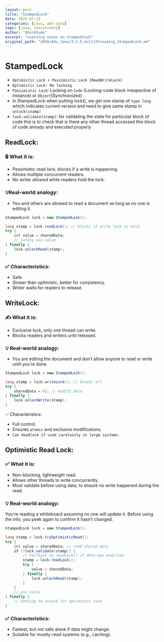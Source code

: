 ```yaml
---
layout: post
title: "StampedLock"
date: 2025-07-21
categories: [java, adv-java]
tags: [java, concurrency]
author: "GGurkhude"
excerpt: "Learning notes on stampedlock"
original_path: "JAVA/Adv_Java/3.2.5_multithreading_StampedLock.md"
---
```


# StampedLock
- `Optimistic Lock + Passimistic Lock [ReadWriteLock]`
- `Optimistic Lock: No locking` 
- `Passimistic Lock`: Locking on `Code` (Locking-code block irrespective of instance) or `Object`(Synchronized)
- In StampedLock when putting lock(), we get one stamp of `type long` which indicates current version and need to give same stamp in `unlock(stamp)`
- `lock.validate(stamp)`: for validating the state for particular block of code this is to check that is there any other thread accessed this block of code already and executed properly
## ReadLock:
### 🔒 What it is:
- Pessimistic read lock, blocks if a write is happening.
- Allows multiple concurrent readers.
- No writer allowed while readers hold the lock.
### 💡Real-world analogy:
- You and others are allowed to read a document as long as no one is editing it.
```java
StampedLock lock = new StampedLock();

long stamp = lock.readLock(); // blocks if write lock is held
try {
    int value = sharedData;
    // safely use value
} finally {
    lock.unlockRead(stamp);
}
```

### ✅ Characteristics:
- Safe.
- Slower than optimistic, better for consistency.
- Writer waits for readers to release.


## WriteLock:
### ✍️ What it is:
- Exclusive lock, only one thread can write.
- Blocks readers and writers until released.
### 💡 Real-world analogy:
- You are editing the document and don’t allow anyone to read or write until you’re done.


```java
StampedLock lock = new StampedLock();

long stamp = lock.writeLock(); // blocks all
try {
    sharedData = 42; // modify data
} finally {
    lock.unlockWrite(stamp);
}
```
✅ Characteristics:
- Full control.
- Ensures `atomic` and exclusive modifications.
- `Can deadlock if used carelessly in large systems.`

## Optimistic Read Lock:
### ✅ What it is:
   - Non-blocking, lightweight read.
   - Allows other threads to write concurrently.
   - Must validate before using data, to ensure no write happened during the read.
### 💡 Real-world analogy:
You're reading a whiteboard assuming no one will update it. Before using the info, you peek again to confirm it hasn’t changed.

```java
StampedLock lock = new StampedLock();

long stamp = lock.tryOptimisticRead();
try {
    int value = sharedData; // read shared data
    if (!lock.validate(stamp)) {
        // Fallback to readLock() if data was modified
        stamp = lock.readLock();
        try {
            value = sharedData;
        } finally {
            lock.unlockRead(stamp);
        }
    }
    // use value
} finally {
    // nothing to unlock for optimistic read
}

```

### ✅ Characteristics:
- Fastest, but not safe alone if data might change.
- Suitable for mostly-read systems (e.g., caching).